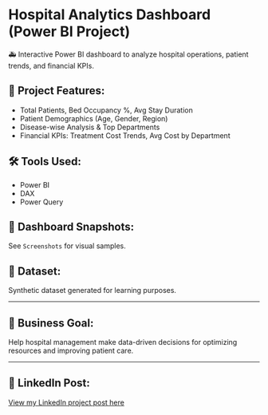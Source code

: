 # Hospital Analytics Dashboard (Power BI Project)

🚑 Interactive Power BI dashboard to analyze hospital operations, patient trends, and financial KPIs.

## 📁 Project Features:
- Total Patients, Bed Occupancy %, Avg Stay Duration
- Patient Demographics (Age, Gender, Region)
- Disease-wise Analysis & Top Departments
- Financial KPIs: Treatment Cost Trends, Avg Cost by Department

## 🛠 Tools Used:
- Power BI
- DAX
- Power Query

## 📸 Dashboard Snapshots:
See `Screenshots`  for visual samples.

## 📃 Dataset:
Synthetic dataset generated for learning purposes.

---

## 🎯 Business Goal:
Help hospital management make data-driven decisions for optimizing resources and improving patient care.

---

## 🔗 LinkedIn Post:
[View my LinkedIn project post here](https://www.linkedin.com/posts/ashish-pareek-0608b7298_powerbi-dataanalytics-healthcareanalytics-activity-7343585627285639168-or-C?utm_source=share&utm_medium=member_desktop&rcm=ACoAAEgJSogBVuGBmWgI2xry18pTkg_Lj_7WrGw)

